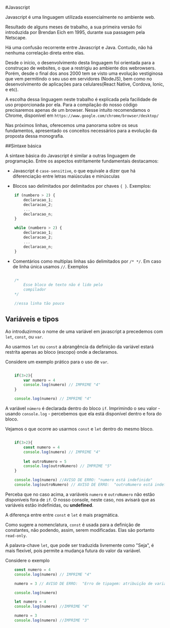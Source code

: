 #Javascript 

Javascript é uma linguagem utilizada essencialmente no ambiente web.

Resultado de alguns meses de trabalho, a sua primeira versão foi introduzida por Brendan Eich em 1995, durante sua passagem pela Netscape.

Há uma confusão recorrente entre Javascript e Java. Contudo, não há nenhuma correlação direta entre elas.

Desde o início, o desenvolvimento desta linguagem foi orientada para a construçao de websites, o que a restrigiu ao ambiente dos webrowsers. Porém, desde o final dos anos 2000 tem se visto uma evolução vestiginosa que vem permitindo o seu uso em servidores (NodeJS), bem como no desenvolvimento de aplicações para celulares(React Native, Cordova, Ionic, e etc).

A escolha dessa linguagem neste trabalho é explicada pela facilidade de uso proporcionada por ela. Para a compilação do nosso código precisaremos apenas de um browser. Nesse intuito recomendamos o Chrome, disponível em `https://www.google.com/chrome/browser/desktop/`

Nas próximos linhas, oferecemos uma panorama sobre os seus fundamentos, apresentado os conceitos necessários para a evolução da proposta dessa monografia.


##Sintaxe básica 

A sintaxe básica do Javascript é similar a outras linguagem de programação. Entre os aspectos estritamente fundamentais destacamos: 

* Javascript é `case-sensitive`, o que equivale a dizer que há diferenciação entre letras maiúsculas e minúsculas

* Blocos sao delimitados por delimitados por chaves `{ }`. Exemplos:


```javascript
    if (numbero > 2) {
        declaracao_1;
        declaracao_2;
        ...
        declaracao_n;
    }
```


```javascript
    while (numbero > 2) {
        declaracao_1;
        declaracao_2;
        ...
        declaracao_n;
    }   
```


* Comentários como multiplas linhas são delimitados por `/* */`. Em caso de linha única usamos `//`. Exemplos

```javascript

    /*
        Esse bloco de texto não é lido pelo
        compilador
    */

    //essa linha tão pouco

```

## Variáveis e tipos

Ao introduzirmos o nome de uma variável em javascript a precedemos com  `let`, `const`, ou `var`.

Ao usarmos `let` ou `const` a abrangência da definição da variável estará restrita apenas ao bloco (escopo) onde a declaramos.

Considere um exemplo prático para o uso de `var`.

```javascript

    if(3>2){
        var numero = 4
        console.log(numero) // IMPRIME "4" 
    }

    console.log(numero) // IMPRIME "4"

```

A variável `número` é declarada dentro do bloco `if`. Imprimindo o seu valor - usando `console.log` - percebemos que ela está disponível dentro e fora do bloco.

Vejamos o que ocorre ao usarmos `const` e `let` dentro do mesmo bloco.

```javascript

    if(3>2){
        const numero = 4
        console.log(numero) // IMPRIME "4" 
        
        let outroNumero = 5
        console.log(outroNumero) // IMPRIME "5"
    }

    console.log(numero) //AVISO DE ERRO: "numero está indefinido"
    console.log(outroNumero) // AVISO DE ERRO:  "outroNumero está indefinido"

```

Perceba que no caso acima, a variáveis `numero` e `outroNumero` não estão disponíveis fora de `if`. O nosso console, neste caso, nos avisará que as variáveis estão indefinidas, ou **undefined**.

A diferença entre entre `const` e `let` é mais pragmática. 

Como sugere a nomenclatura, `const` é usada para a definição de constantes, não podendo, assim, serem modificadas. Elas são portanto `read-only`.

A palavra-chave `let`, que pode ser traduzida livremente como "Seja", é mais flexível, pois permite a mudança futura do valor da variável.


Considere o exemplo

```javascript
    const numero = 4
    console.log(numero) // IMPRIME "4" 

    numero = 3 // AVISO DE ERRO:  "Erro de tipagem: atribuição de variável constantate"

    console.log(numero) 
```
```javascript
    let numero = 4        
    console.log(numero) //IMPRIME "4" 

    numero = 3 
    console.log(numero) //IMPRIME "3" 
```



